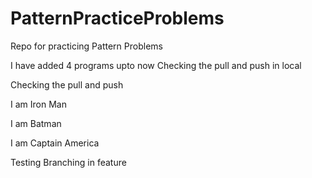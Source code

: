 # PatternPracticeProblems
Repo for practicing Pattern Problems

I have added 4 programs upto now
Checking the pull and push in local

Checking the pull and push

I am Iron Man

I am Batman

I am Captain America

Testing Branching in feature
